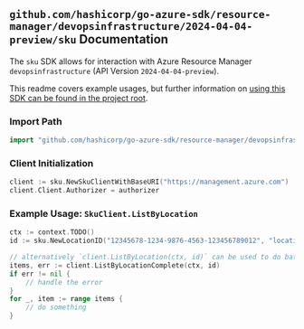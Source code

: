 
## `github.com/hashicorp/go-azure-sdk/resource-manager/devopsinfrastructure/2024-04-04-preview/sku` Documentation

The `sku` SDK allows for interaction with Azure Resource Manager `devopsinfrastructure` (API Version `2024-04-04-preview`).

This readme covers example usages, but further information on [using this SDK can be found in the project root](https://github.com/hashicorp/go-azure-sdk/tree/main/docs).

### Import Path

```go
import "github.com/hashicorp/go-azure-sdk/resource-manager/devopsinfrastructure/2024-04-04-preview/sku"
```


### Client Initialization

```go
client := sku.NewSkuClientWithBaseURI("https://management.azure.com")
client.Client.Authorizer = authorizer
```


### Example Usage: `SkuClient.ListByLocation`

```go
ctx := context.TODO()
id := sku.NewLocationID("12345678-1234-9876-4563-123456789012", "locationName")

// alternatively `client.ListByLocation(ctx, id)` can be used to do batched pagination
items, err := client.ListByLocationComplete(ctx, id)
if err != nil {
	// handle the error
}
for _, item := range items {
	// do something
}
```
